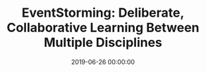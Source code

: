 ---
title: 'EventStorming: Deliberate, Collaborative Learning Between Multiple Disciplines'
description: >
 To understand what our users need to build and test the right thing, we want to have a first-hand experience of ‘real-life stories’ before we can model, test and create our software. To quote Alberto Brandolini ‘it is not the domain expert’s knowledge that goes into production, it is the developer’s assumption of that knowledge that goes into production’. EventStorming is a technique that uses visualisation to minimise assumptions by doing deliberate, collaborative learning between multiple disciplines.
 <br />
 <br />
 In this session, we will experience hands-on the basics of EventStorming. Incrementally showing you when and how you can use it, and how it can help you to upgrade your teams' refinements. Eventually, we can create specifications by example that can drive to deliver our tests and code. You will learn how EventStorming can help teams to improve collaboration, decrease assumptions and biases and creating better quality software by building the right thing.
conference: 'London Tester Gathering Workshops'
type: 'workshop'
location: 'London, United Kingdom'
website: 'https://www.ministryoftesting.com/'
date: 2019-06-26 00:00:00
featured_image: 'images/speaking/2019-06-26-london-tester-gathering-workshops-eventstorming-deliberate-collaborative-learning-between-multiple-disciplines.webp'
---